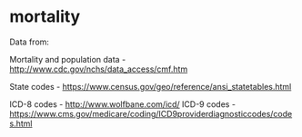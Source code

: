 # mortality

Data from:

Mortality and population data - http://www.cdc.gov/nchs/data_access/cmf.htm

State codes - https://www.census.gov/geo/reference/ansi_statetables.html

ICD-8 codes - http://www.wolfbane.com/icd/
ICD-9 codes - https://www.cms.gov/medicare/coding/ICD9providerdiagnosticcodes/codes.html
